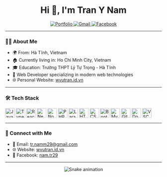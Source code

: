 <h1 align="center">Hi 👋, I'm Tran Y Nam</h1>

<p align="center">
  <a href="https://wvutran.id.vn" target="_blank">
    <img src="https://img.shields.io/badge/Portfolio-wvutran.id.vn-blue?style=for-the-badge" alt="Portfolio" />
  </a>
  <a href="mailto:tr.namm29@gmail.com" target="_blank">
    <img src="https://img.shields.io/badge/Gmail-tr.namm29@gmail.com-red?style=for-the-badge&logo=gmail&logoColor=white" alt="Gmail" />
  </a>
  <a href="https://www.facebook.com/nam.tr29/" target="_blank">
    <img src="https://img.shields.io/badge/Facebook-nam.tr29-blue?style=for-the-badge&logo=facebook&logoColor=white" alt="Facebook" />
  </a>
</p>

---

### 👨‍💻 About Me

- 🌍 From: Hà Tĩnh, Vietnam
- 🏠 Currently living in: Ho Chi Minh City, Vietnam
- 🎓 Education: Trường THPT Lý Tự Trọng - Hà Tĩnh
- 💼 Web Developer specializing in modern web technologies
- 🌐 Personal Website: [wvutran.id.vn](https://wvutran.id.vn/)

---

### 🛠️ Tech Stack

<p align="left">
  <img src="https://cdn.jsdelivr.net/gh/devicons/devicon/icons/javascript/javascript-original.svg" height="30" alt="JavaScript" />
  <img src="https://cdn.jsdelivr.net/gh/devicons/devicon/icons/typescript/typescript-original.svg" height="30" alt="TypeScript" />
  <img src="https://cdn.jsdelivr.net/gh/devicons/devicon/icons/react/react-original.svg" height="30" alt="React" />
  <img src="https://cdn.jsdelivr.net/gh/devicons/devicon/icons/nextjs/nextjs-original.svg" height="30" alt="Next.js" />
  <img src="https://cdn.jsdelivr.net/gh/devicons/devicon/icons/nodejs/nodejs-original.svg" height="30" alt="Node.js" />
  <img src="https://cdn.jsdelivr.net/gh/devicons/devicon/icons/php/php-original.svg" height="30" alt="PHP" />
  <img src="https://cdn.jsdelivr.net/gh/devicons/devicon/icons/laravel/laravel-original.svg" height="30" alt="Laravel" />
  <img src="https://cdn.jsdelivr.net/gh/devicons/devicon/icons/html5/html5-original.svg" height="30" alt="HTML5" />
  <img src="https://cdn.jsdelivr.net/gh/devicons/devicon/icons/css3/css3-original.svg" height="30" alt="CSS3" />
  <img src="https://cdn.jsdelivr.net/gh/devicons/devicon/icons/bootstrap/bootstrap-original.svg" height="30" alt="Bootstrap" />
  <img src="https://cdn.jsdelivr.net/gh/devicons/devicon/icons/mysql/mysql-original.svg" height="30" alt="MySQL" />
  <img src="https://cdn.jsdelivr.net/gh/devicons/devicon/icons/git/git-original.svg" height="30" alt="Git" />
  <img src="https://cdn.jsdelivr.net/gh/devicons/devicon/icons/docker/docker-original.svg" height="30" alt="Docker" />
  <img src="https://cdn.jsdelivr.net/gh/devicons/devicon/icons/vscode/vscode-original.svg" height="30" alt="VSCode" />
</p>



---

### 🔗 Connect with Me

- 📧 Email: [tr.namm29@gmail.com](mailto:tr.namm29@gmail.com)
- 🌐 Website: [wvutran.id.vn](https://wvutran.id.vn/)
- 📘 Facebook: [nam.tr29](https://www.facebook.com/nam.tr29/)

---

<p align="center">
  <img src="https://raw.githubusercontent.com/tr-nam/tr-nam/output/snake.svg" alt="Snake animation" />
</p>
